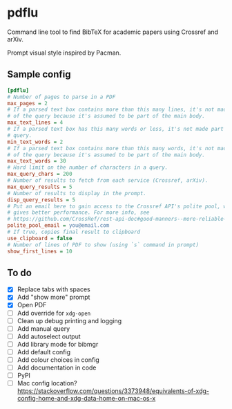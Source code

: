 # pdflu

Command line tool to find BibTeX for academic papers using Crossref and arXiv.

Prompt visual style inspired by Pacman.

## Sample config

```cfg
[pdflu]
# Number of pages to parse in a PDF
max_pages = 2
# If a parsed text box contains more than this many lines, it's not made part
# of the query because it's assumed to be part of the main body.
max_text_lines = 4
# If a parsed text box has this many words or less, it's not made part of the
# query.
min_text_words = 2
# If a parsed text box contains more than this many words, it's not made part
# of the query because it's assumed to be part of the main body.
max_text_words = 30
# Hard limit on the number of characters in a query.
max_query_chars = 200
# Number of results to fetch from each service (Crossref, arXiv).
max_query_results = 5
# Number of results to display in the prompt.
disp_query_results = 5
# Put an email here to gain access to the Crossref API's polite pool, which
# gives better performance. For more info, see
# https://github.com/CrossRef/rest-api-doc#good-manners--more-reliable-service
polite_pool_email = you@email.com
# If true, copies final result to clipboard
use_clipboard = false
# Number of lines of PDF to show (using `s` command in prompt)
show_first_lines = 10
```

## To do

- [x] Replace tabs with spaces
- [x] Add "show more" prompt
- [x] Open PDF
- [ ] Add override for `xdg-open`
- [ ] Clean up debug printing and logging
- [ ] Add manual query
- [ ] Add autoselect output
- [ ] Add library mode for bibmgr
- [ ] Add default config
- [ ] Add colour choices in config
- [ ] Add documentation in code
- [ ] PyPI
- [ ] Mac config location? https://stackoverflow.com/questions/3373948/equivalents-of-xdg-config-home-and-xdg-data-home-on-mac-os-x
